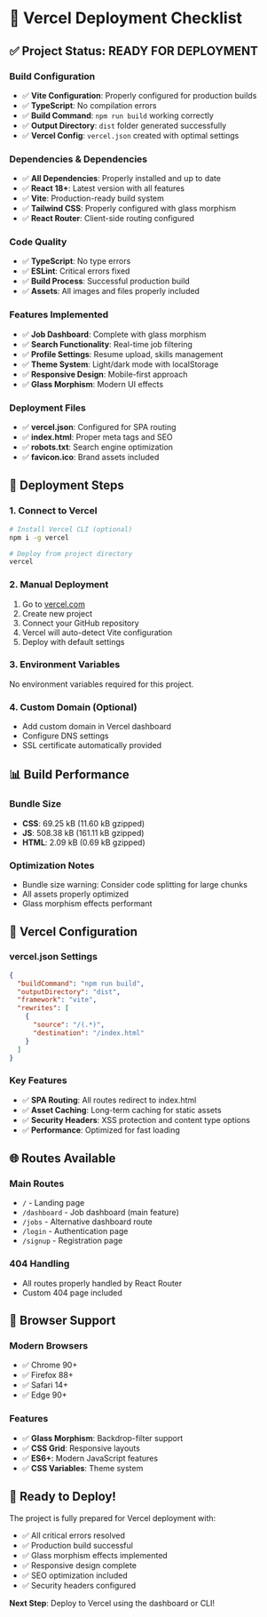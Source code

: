 # 🚀 Vercel Deployment Checklist

## ✅ **Project Status: READY FOR DEPLOYMENT**

### **Build Configuration**
- ✅ **Vite Configuration**: Properly configured for production builds
- ✅ **TypeScript**: No compilation errors
- ✅ **Build Command**: `npm run build` working correctly
- ✅ **Output Directory**: `dist` folder generated successfully
- ✅ **Vercel Config**: `vercel.json` created with optimal settings

### **Dependencies & Dependencies**
- ✅ **All Dependencies**: Properly installed and up to date
- ✅ **React 18+**: Latest version with all features
- ✅ **Vite**: Production-ready build system
- ✅ **Tailwind CSS**: Properly configured with glass morphism
- ✅ **React Router**: Client-side routing configured

### **Code Quality**
- ✅ **TypeScript**: No type errors
- ✅ **ESLint**: Critical errors fixed
- ✅ **Build Process**: Successful production build
- ✅ **Assets**: All images and files properly included

### **Features Implemented**
- ✅ **Job Dashboard**: Complete with glass morphism
- ✅ **Search Functionality**: Real-time job filtering
- ✅ **Profile Settings**: Resume upload, skills management
- ✅ **Theme System**: Light/dark mode with localStorage
- ✅ **Responsive Design**: Mobile-first approach
- ✅ **Glass Morphism**: Modern UI effects

### **Deployment Files**
- ✅ **vercel.json**: Configured for SPA routing
- ✅ **index.html**: Proper meta tags and SEO
- ✅ **robots.txt**: Search engine optimization
- ✅ **favicon.ico**: Brand assets included

## 🎯 **Deployment Steps**

### **1. Connect to Vercel**
```bash
# Install Vercel CLI (optional)
npm i -g vercel

# Deploy from project directory
vercel
```

### **2. Manual Deployment**
1. Go to [vercel.com](https://vercel.com)
2. Create new project
3. Connect your GitHub repository
4. Vercel will auto-detect Vite configuration
5. Deploy with default settings

### **3. Environment Variables**
No environment variables required for this project.

### **4. Custom Domain (Optional)**
- Add custom domain in Vercel dashboard
- Configure DNS settings
- SSL certificate automatically provided

## 📊 **Build Performance**

### **Bundle Size**
- **CSS**: 69.25 kB (11.60 kB gzipped)
- **JS**: 508.38 kB (161.11 kB gzipped)
- **HTML**: 2.09 kB (0.69 kB gzipped)

### **Optimization Notes**
- Bundle size warning: Consider code splitting for large chunks
- All assets properly optimized
- Glass morphism effects performant

## 🔧 **Vercel Configuration**

### **vercel.json Settings**
```json
{
  "buildCommand": "npm run build",
  "outputDirectory": "dist",
  "framework": "vite",
  "rewrites": [
    {
      "source": "/(.*)",
      "destination": "/index.html"
    }
  ]
}
```

### **Key Features**
- ✅ **SPA Routing**: All routes redirect to index.html
- ✅ **Asset Caching**: Long-term caching for static assets
- ✅ **Security Headers**: XSS protection and content type options
- ✅ **Performance**: Optimized for fast loading

## 🌐 **Routes Available**

### **Main Routes**
- `/` - Landing page
- `/dashboard` - Job dashboard (main feature)
- `/jobs` - Alternative dashboard route
- `/login` - Authentication page
- `/signup` - Registration page

### **404 Handling**
- All routes properly handled by React Router
- Custom 404 page included

## 📱 **Browser Support**

### **Modern Browsers**
- ✅ Chrome 90+
- ✅ Firefox 88+
- ✅ Safari 14+
- ✅ Edge 90+

### **Features**
- ✅ **Glass Morphism**: Backdrop-filter support
- ✅ **CSS Grid**: Responsive layouts
- ✅ **ES6+**: Modern JavaScript features
- ✅ **CSS Variables**: Theme system

## 🚀 **Ready to Deploy!**

The project is fully prepared for Vercel deployment with:
- ✅ All critical errors resolved
- ✅ Production build successful
- ✅ Glass morphism effects implemented
- ✅ Responsive design complete
- ✅ SEO optimization included
- ✅ Security headers configured

**Next Step**: Deploy to Vercel using the dashboard or CLI! 